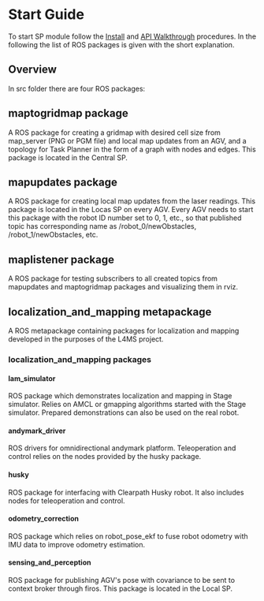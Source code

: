 # Start Guide

To start SP module follow the [Install](./install/install.md) and [API Walkthrough](./user/api.md) procedures. In the following the list of ROS packages is given with the short explanation.

## Overview

In src folder there are four ROS packages:


## maptogridmap package

A ROS package for creating a gridmap with desired cell size from map_server (PNG or PGM file) and local map updates from an AGV, and a topology for Task Planner in the form of a graph with nodes and edges. This package is located in the Central SP.

## mapupdates package

A ROS package for creating local map updates from the laser readings. This package is located in the Locas SP on every AGV. Every AGV needs to start this package with the robot ID number set to 0, 1, etc., so that published topic has corresponding name as /robot_0/newObstacles, /robot_1/newObstacles, etc.

## maplistener package

A ROS package for testing subscribers to all created topics from mapupdates and maptogridmap packages and visualizing them in rviz.


## localization_and_mapping metapackage

A ROS metapackage containing packages for localization and mapping developed in the purposes of the L4MS project. 


### localization_and_mapping packages

#### lam_simulator

ROS package which demonstrates localization and mapping in Stage simulator. Relies on AMCL or gmapping algorithms started with the Stage simulator. Prepared demonstrations can also be used on the real robot.


#### andymark_driver

ROS drivers for omnidirectional andymark platform. Teleoperation and control relies on the nodes provided by the husky package.


#### husky

ROS package for interfacing with Clearpath Husky robot. It also includes nodes for teleoperation and control.


#### odometry_correction

ROS package which relies on robot_pose_ekf to fuse robot odometry with IMU data to improve odometry estimation.

#### sensing_and_perception

ROS package for publishing AGV's pose with covariance to be sent to context broker through firos. This package is located in the Local SP.

